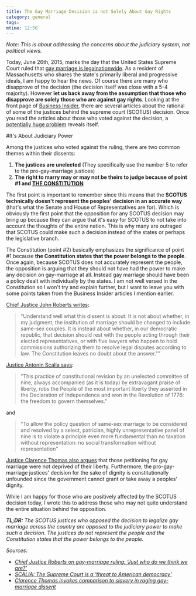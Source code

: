 ```yaml
---
title: The Gay Marriage Decision is not Solely About Gay Rights
category: general
tags:
mtime: 12:56
---
```


*Note: This is about addressing the concerns about the judiciary system, not political views.*

Today, June 26th, 2015, marks the day that the United States Supreme Court
ruled that  [gay marriage is legalnationwide](http://www.cnn.com/2015/06/26/politics/supreme-court-same-sex-marriage-ruling/index.html). 
As a resident of Massachusetts who shares the
state's primarily liberal and progressive ideals, I am happy to hear the news.
Of course there are many who disapprove of the decision (the decision itself
was close with a 5-4 majority). However **let us back away from the assumption
that those who disapprove are solely those who are against gay rights**. Looking at 
the front page of [Business Insider](http://www.businessinsider.com/), there
are several articles about the rational of some of the justices behind the
supreme court (SCOTUS) decision. Once you read the articles about those who
voted against the decision, a [potentially huge problem](http://www.businessinsider.com/scalia-gay-marriage-dissent-2015-6) reveals itself.

#It's About Judiciary Power

Among the justices who voted against the ruling, there are two common themes within their dissents:

1. **The justices are unelected** (They specifically use the number 5 to refer to the pro-gay-marriage justices)
2. **The right to marry may or may not be theirs to judge because of point #1 and [THE CONSTITUTION](http://www.businessinsider.com/chief-justice-roberts-on-gay-marriage-ruling-just-who-do-we-think-we-are-2015-6)**

The first point is important to remember since this means that the **SCOTUS
technically doesn't represent the peoples' decision in an accurate way** (that's
what the Senate and House of Representatives are for). Which is obviously the
first point that the opposition for any SCOTUS decision may bring up because
they can argue that it's easy for SCOTUS to not take into account the thoughts
of the entire nation. This is why many are outraged that SCOTUS could make
such a decision instead of the states or perhaps the legislative branch.

The Constitution (point #2) basically emphasizes the significance of point #1
because **the Constitution states that the power belongs to the people**. Once
again, because SCOTUS does not accurately represent the people, the opposition
is arguing that they should not have had the power to make any decision on
gay-marriage at all. Instead gay marriage should have been a policy dealt with
individually by the states. I am not well versed in the Constitution so I
won't try and explain further, but I want to leave you with some points
taken from the Business Insider articles I mention earlier.

[Chief Justice John Roberts writes](http://www.businessinsider.com/chief-justice-roberts-on-gay-marriage-ruling-just-who-do-we-think-we-are-2015-6#ixzz3eBqwFwoO):

>"Understand well what this dissent is about: It is not about whether, in my
 judgment, the institution of marriage should be changed to include same-sex
 couples. It is instead about whether, in our democratic republic, that
 decision should rest with the people acting through their elected
 representatives, or with five lawyers who happen to hold commissions
 authorizing them to resolve legal disputes according to law. The Constitution
 leaves no doubt about the answer.""

[Justice Antonin Scalia says](http://www.businessinsider.com/scalia-gay-marriage-dissent-2015-6):

>"This practice of constitutional revision by an unelected committee of nine,
 always accompanied (as it is today) by extravagant praise of liberty, robs
 the People of the most important liberty they asserted in the Declaration of
 Independence and won in the Revolution of 1776: the freedom to govern
 themselves."

and 

>"To allow the policy question of same-sex marriage to be considered and
 resolved by a select, patrician, highly unrepresentative panel of nine is to
 violate a principle even more fundamental than no taxation without
 representation: no social transformation without representation"

[Justice Clarence Thomas also argues](http://www.businessinsider.com/clarence-thomas-dissent-gay-marriage-case-2015-6) 
that those petitioning for gay marriage were not deprived of their liberty. 
Furthermore, the pro-gay-marriage justices' decision for the sake of dignity is 
constitutionally unfounded since the government cannot grant or take away a peoples' 
dignity.

While I am happy for those who are positively affected by the SCOTUS decision
today, I wrote this to address those who may not quite understand the entire
situation behind the opposition.

***TL;DR:*** *The SCOTUS justices who opposed the decision to legalize gay marriage
across the country are opposed to the judiciary power to make such a
decision. The justices do not represent the people and the Constitution
states that the power belongs to the people.*

*Sources*: 
- *[Chief Justice Roberts on gay-marriage ruling: 'Just who do we think we are?'](http://www.businessinsider.com/chief-justice-roberts-on-gay-marriage-ruling-just-who-do-we-think-we-are-2015-6)*
- *[SCALIA: The Supreme Court is a 'threat to American democracy'](http://www.businessinsider.com/scalia-gay-marriage-dissent-2015-6)*
- *[Clarence Thomas invokes comparison to slavery in raging gay-marriage dissent](http://www.businessinsider.com/clarence-thomas-dissent-gay-marriage-case-2015-6)*
